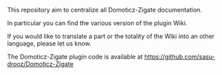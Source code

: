This repository aim to centralize all Domoticz-Zigate documentation.

In particular you can find the various version of the plugin Wiki.


If you would like to translate a part or the totality of the Wiki into an other language, please let us know.

The Domoticz-Zigate plugin code is available at https://github.com/sasu-drooz/Domoticz-Zigate


